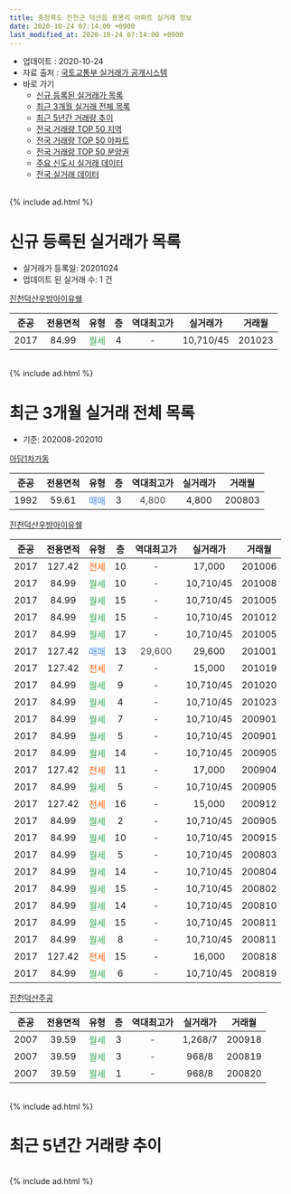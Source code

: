```yaml
---
title: 충청북도 진천군 덕산읍 용몽리 아파트 실거래 정보
date: 2020-10-24 07:14:00 +0900
last_modified_at: 2020-10-24 07:14:00 +0900
---
```


* 업데이트 : 2020-10-24
* 자료 출처 : [국토교통부 실거래가 공개시스템](http://rt.molit.go.kr)
* 바로 가기
    * [신규 등록된 실거래가 목록](#신규-등록된-실거래가-목록)
    * [최근 3개월 실거래 전체 목록](#최근-3개월-실거래-전체-목록)
    * [최근 5년간 거래량 추이](#최근-5년간-거래량-추이)
    * [전국 거래량 TOP 50 지역](https://inasie.github.io/apt-trade-info/최근-3개월-전국에서-가장-거래가-많이-발생한-지역)
    * [전국 거래량 TOP 50 아파트](https://inasie.github.io/apt-trade-info/최근-3개월-전국에서-가장-거래가-많이-발생한-아파트)
    * [전국 거래량 TOP 50 분양권](https://inasie.github.io/apt-trade-info/최근-3개월-전국에서-가장-거래가-많이-발생한-분양권)
    * [주요 신도시 실거래 데이터](https://inasie.github.io/apt-trade-info/주요-신도시)
    * [전국 실거래 데이터](https://inasie.github.io/apt-trade-info/전국)
<br>
{% include ad.html %}
<br>

# 신규 등록된 실거래가 목록
* 실거래가 등록일: 20201024
* 업데이트 된 실거래 수: 1 건


[진천덕산우방아이유쉘](https://search.naver.com/search.naver?query=%EC%B6%A9%EC%B2%AD%EB%B6%81%EB%8F%84+%EC%A7%84%EC%B2%9C%EA%B5%B0+%EB%8D%95%EC%82%B0%EC%9D%8D+%EC%9A%A9%EB%AA%BD%EB%A6%AC+%EC%A7%84%EC%B2%9C%EB%8D%95%EC%82%B0%EC%9A%B0%EB%B0%A9%EC%95%84%EC%9D%B4%EC%9C%A0%EC%89%98)

|준공|전용면적|유형|층|역대최고가|실거래가|거래월|
|:---:|:---:|:---:|:---:|:---:|:---:|:---:|
|2017|84.99|<span style="color:#34a853">월세</span>|4|<span style="color:#444444">-</span>|10,710/45|201023|


<br>
{% include ad.html %}
<br>

# 최근 3개월 실거래 전체 목록
* 기준: 202008-202010


[아담1차가동](https://search.naver.com/search.naver?query=%EC%B6%A9%EC%B2%AD%EB%B6%81%EB%8F%84+%EC%A7%84%EC%B2%9C%EA%B5%B0+%EB%8D%95%EC%82%B0%EC%9D%8D+%EC%9A%A9%EB%AA%BD%EB%A6%AC+%EC%95%84%EB%8B%B41%EC%B0%A8%EA%B0%80%EB%8F%99)

|준공|전용면적|유형|층|역대최고가|실거래가|거래월|
|:---:|:---:|:---:|:---:|:---:|:---:|:---:|
|1992|59.61|<span style="color:#4285f3">매매</span>|3|<span style="color:#444444">4,800</span>|4,800|200803|

[진천덕산우방아이유쉘](https://search.naver.com/search.naver?query=%EC%B6%A9%EC%B2%AD%EB%B6%81%EB%8F%84+%EC%A7%84%EC%B2%9C%EA%B5%B0+%EB%8D%95%EC%82%B0%EC%9D%8D+%EC%9A%A9%EB%AA%BD%EB%A6%AC+%EC%A7%84%EC%B2%9C%EB%8D%95%EC%82%B0%EC%9A%B0%EB%B0%A9%EC%95%84%EC%9D%B4%EC%9C%A0%EC%89%98)

|준공|전용면적|유형|층|역대최고가|실거래가|거래월|
|:---:|:---:|:---:|:---:|:---:|:---:|:---:|
|2017|127.42|<span style="color:#ff5a00">전세</span>|10|<span style="color:#444444">-</span>|17,000|201006|
|2017|84.99|<span style="color:#34a853">월세</span>|10|<span style="color:#444444">-</span>|10,710/45|201008|
|2017|84.99|<span style="color:#34a853">월세</span>|15|<span style="color:#444444">-</span>|10,710/45|201005|
|2017|84.99|<span style="color:#34a853">월세</span>|15|<span style="color:#444444">-</span>|10,710/45|201012|
|2017|84.99|<span style="color:#34a853">월세</span>|17|<span style="color:#444444">-</span>|10,710/45|201005|
|2017|127.42|<span style="color:#4285f3">매매</span>|13|<span style="color:#444444">29,600</span>|29,600|201001|
|2017|127.42|<span style="color:#ff5a00">전세</span>|7|<span style="color:#444444">-</span>|15,000|201019|
|2017|84.99|<span style="color:#34a853">월세</span>|9|<span style="color:#444444">-</span>|10,710/45|201020|
|2017|84.99|<span style="color:#34a853">월세</span>|4|<span style="color:#444444">-</span>|10,710/45|201023|
|2017|84.99|<span style="color:#34a853">월세</span>|7|<span style="color:#444444">-</span>|10,710/45|200901|
|2017|84.99|<span style="color:#34a853">월세</span>|5|<span style="color:#444444">-</span>|10,710/45|200901|
|2017|84.99|<span style="color:#34a853">월세</span>|14|<span style="color:#444444">-</span>|10,710/45|200905|
|2017|127.42|<span style="color:#ff5a00">전세</span>|11|<span style="color:#444444">-</span>|17,000|200904|
|2017|84.99|<span style="color:#34a853">월세</span>|5|<span style="color:#444444">-</span>|10,710/45|200905|
|2017|127.42|<span style="color:#ff5a00">전세</span>|16|<span style="color:#444444">-</span>|15,000|200912|
|2017|84.99|<span style="color:#34a853">월세</span>|2|<span style="color:#444444">-</span>|10,710/45|200905|
|2017|84.99|<span style="color:#34a853">월세</span>|10|<span style="color:#444444">-</span>|10,710/45|200915|
|2017|84.99|<span style="color:#34a853">월세</span>|5|<span style="color:#444444">-</span>|10,710/45|200803|
|2017|84.99|<span style="color:#34a853">월세</span>|14|<span style="color:#444444">-</span>|10,710/45|200804|
|2017|84.99|<span style="color:#34a853">월세</span>|15|<span style="color:#444444">-</span>|10,710/45|200802|
|2017|84.99|<span style="color:#34a853">월세</span>|14|<span style="color:#444444">-</span>|10,710/45|200810|
|2017|84.99|<span style="color:#34a853">월세</span>|15|<span style="color:#444444">-</span>|10,710/45|200811|
|2017|84.99|<span style="color:#34a853">월세</span>|8|<span style="color:#444444">-</span>|10,710/45|200811|
|2017|127.42|<span style="color:#ff5a00">전세</span>|15|<span style="color:#444444">-</span>|16,000|200818|
|2017|84.99|<span style="color:#34a853">월세</span>|6|<span style="color:#444444">-</span>|10,710/45|200819|

[진천덕산주공](https://search.naver.com/search.naver?query=%EC%B6%A9%EC%B2%AD%EB%B6%81%EB%8F%84+%EC%A7%84%EC%B2%9C%EA%B5%B0+%EB%8D%95%EC%82%B0%EC%9D%8D+%EC%9A%A9%EB%AA%BD%EB%A6%AC+%EC%A7%84%EC%B2%9C%EB%8D%95%EC%82%B0%EC%A3%BC%EA%B3%B5)

|준공|전용면적|유형|층|역대최고가|실거래가|거래월|
|:---:|:---:|:---:|:---:|:---:|:---:|:---:|
|2007|39.59|<span style="color:#34a853">월세</span>|3|<span style="color:#444444">-</span>|1,268/7|200918|
|2007|39.59|<span style="color:#34a853">월세</span>|3|<span style="color:#444444">-</span>|968/8|200819|
|2007|39.59|<span style="color:#34a853">월세</span>|1|<span style="color:#444444">-</span>|968/8|200820|


<br>
{% include ad.html %}
<br>

# 최근 5년간 거래량 추이


<div style="width:100%;">
    <canvas id="deal_progress" height="200"></canvas>
</div>

<script>
new Chart(document.getElementById("deal_progress"), {
    type: 'line',
    data: {
        labels: ['201510','201511','201512','201601','201602','201603','201604','201605','201606','201607','201608','201609','201610','201611','201612','201701','201702','201703','201704','201705','201706','201707','201708','201709','201710','201711','201712','201801','201802','201803','201804','201805','201806','201807','201808','201809','201810','201811','201812','201901','201902','201903','201904','201905','201906','201907','201908','201909','201910','201911','201912','202001','202002','202003','202004','202005','202006','202007','202008','202009','202010'],
        datasets: [{
            label: '매매',
            pointRadius: 1,
            data: [0, 0, 0, 0, 0, 0, 0, 0, 0, 0, 0, 0, 0, 0, 0, 0, 0, 0, 0, 0, 0, 0, 0, 0, 0, 0, 0, 0, 0, 0, 0, 0, 0, 0, 0, 0, 0, 0, 0, 0, 0, 0, 0, 2, 1, 0, 0, 0, 0, 0, 0, 0, 0, 1, 1, 0, 0, 3, 1, 0, 1],
            borderColor: "rgba(255, 201, 14, 1)",
            backgroundColor: "rgba(255, 201, 14, 0.5)",
            fill: false,
            lineTension: 0
        },{
            label: '전월세',
            pointRadius: 1,
            data: [0, 0, 0, 0, 0, 0, 0, 0, 0, 0, 0, 0, 0, 0, 0, 0, 0, 0, 0, 0, 0, 0, 0, 0, 0, 0, 0, 0, 0, 0, 0, 0, 0, 0, 0, 0, 0, 0, 0, 0, 0, 0, 0, 0, 5, 1, 3, 3, 1, 6, 15, 9, 5, 8, 8, 7, 10, 9, 10, 9, 8],
            borderColor: "rgba(0, 141, 185, 1)",
            backgroundColor: "rgba(0, 141, 185, 0.5)",
            fill: false,
            lineTension: 0
        }
        ]
    },
    options: {
        responsive: true,
        title: {
            display: false
        },
        tooltips: {
            mode: 'index',
            intersect: false
        },
        hover: {
            mode: 'nearest',
            intersect: true
        },
        scales: {
            xAxes: [{
                display: true,
                scaleLabel: {
                    display: true,
                    labelString: '년/월'
                }
            }],
            yAxes: [{
                display: true,
                ticks: {
                    suggestedMin: 0,
                },
                scaleLabel: {
                    display: true,
                    labelString: '실거래 수'
                }
            }]
        }
    }
});

</script>


<br>
{% include ad.html %}
<br>

